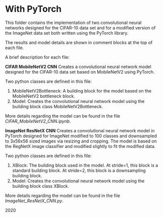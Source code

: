 # With PyTorch

This folder contains the implementation of two convolutional neural networks designed
for the CIFAR-10 data set and for a modified version of the ImageNet data set both written
using the PyTorch library.

The results and model details are shown in comment blocks at the top of each file.

A brief description for each file:


**CIFAR MobileNetV2 CNN**
Creates a convolutional neural network model designed for the CIFAR-10 data
set based on MobileNetV2 using PyTorch.

Two python classes are defined in this file:
1. MobileNetV2Bottleneck: A building block for the model based on the
MobileNetV2 bottleneck block.
2. Model: Creates the convolutional neural network model using the
building block class MobileNetV2Bottleneck.

More details regarding the model can be found in the file *CIFAR_MobileNetV2_CNN.ipynb*.


**ImageNet ResNetX CNN**
Creates a convolutional neural network model in PyTorch designed for
ImageNet modified to 100 classes and downsampled to 3x56x56 sized images
via resizing and cropping. The model is based on the RegNetX image
classifier and modified slightly to fit the modified data.

Two python classes are defined in this file:
1. XBlock: The building block used in the model. At stride=1, this block
is a standard building block. At stride=2, this block is a
downsampling building block.
2. Model: Creates the convolutional neural network model using the
building block class XBlock.

More details regarding the model can be found in the file *ImageNet_ResNetX_CNN.py*.


2020